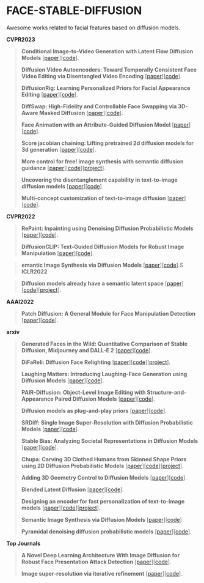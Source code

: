 # FACE-STABLE-DIFFUSION
Awesome works related to facial features based on diffusion models. 

**CVPR2023**

> **Conditional Image-to-Video Generation with Latent Flow Diffusion Models** [[paper](https://arxiv.org/abs/2303.13744)][[code](https://github.com/nihaomiao/CVPR23_LFDM)].
> 
> **Diffusion Video Autoencoders: Toward Temporally Consistent Face Video Editing via Disentangled Video Encoding** [[paper](https://openaccess.thecvf.com/content/CVPR2023/papers/Kim_Diffusion_Video_Autoencoders_Toward_Temporally_Consistent_Face_Video_Editing_via_CVPR_2023_paper.pdf)][[code](https://github.com/nihaomiao/CVPR23_LFDM)].
>
> **DiffusionRig: Learning Personalized Priors for Facial Appearance Editing** [[paper](https://arxiv.org/pdf/2304.06711.pdf)][[code](https://github.com/adobe-research/diffusion-rig)].
> 
> **DiffSwap: High-Fidelity and Controllable Face Swapping via 3D-Aware Masked Diffusion** [[paper](https://openaccess.thecvf.com/content/CVPR2023/papers/Zhao_DiffSwap_High-Fidelity_and_Controllable_Face_Swapping_via_3D-Aware_Masked_Diffusion_CVPR_2023_paper.pdf)][[code](https://github.com/zengbohan0217/FADM)].
>
> **Face Animation with an Attribute-Guided Diffusion Model** [[paper](https://openaccess.thecvf.com/content/CVPR2023W/GCV/papers/Zeng_Face_Animation_With_an_Attribute-Guided_Diffusion_Model_CVPRW_2023_paper.pdf)][[code]()].
>
>  **Score jacobian chaining: Lifting pretrained 2d diffusion models for 3d generation** [[paper](https://openaccess.thecvf.com/content/CVPR2023/papers/Wang_Score_Jacobian_Chaining_Lifting_Pretrained_2D_Diffusion_Models_for_3D_CVPR_2023_paper.pdf)][[code]()].
>
> **More control for free! image synthesis with semantic diffusion guidance** [[paper](https://openaccess.thecvf.com/content/WACV2023/papers/Liu_More_Control_for_Free_Image_Synthesis_With_Semantic_Diffusion_Guidance_WACV_2023_paper.pdf)][[code]()][[project](xh-liu.github.io/sdg/)].
>
> **Uncovering the disentanglement capability in text-to-image diffusion models** [[paper](https://openaccess.thecvf.com/content/CVPR2023/papers/Wu_Uncovering_the_Disentanglement_Capability_in_Text-to-Image_Diffusion_Models_CVPR_2023_paper.pdf)][[code](https://github.com/UCSBNLP-Chang/DiffusionDisentanglement.)].
> 
>  **Multi-concept customization of text-to-image diffusion** [[paper](https://openaccess.thecvf.com/content/CVPR2023/papers/Kumari_Multi-Concept_Customization_of_Text-to-Image_Diffusion_CVPR_2023_paper.pdf)][[code]()].
> 
> 

**CVPR2022**

> **RePaint: Inpainting using Denoising Diffusion Probabilistic Models** [[paper](https://openaccess.thecvf.com/content/CVPR2022/papers/Lugmayr_RePaint_Inpainting_Using_Denoising_Diffusion_Probabilistic_Models_CVPR_2022_paper.pdf)][[code](https://www.git.io/RePaint)].
>
>  **DiffusionCLIP: Text-Guided Diffusion Models for Robust Image Manipulation** [[paper](https://openaccess.thecvf.com/content/CVPR2022/papers/Kim_DiffusionCLIP_Text-Guided_Diffusion_Models_for_Robust_Image_Manipulation_CVPR_2022_paper.pdf)][[code](https://github.com/gwang-kim/DiffusionCLIP)].

>  **emantic Image Synthesis via Diffusion Models** [[paper]()][[code]()].S
**ICLR2022**

>  **Diffusion models already have a semantic latent space** [[paper](https://arxiv.org/pdf/2210.10960.pdf)][[code]()][[project](https://kwonminki.github.io/Asyrp/)].

**AAAI2022**

> **Patch Diffusion: A General Module for Face Manipulation Detection** [[paper](https://ojs.aaai.org/index.php/AAAI/article/view/20233)][[code]()].
>

**arxiv**

> **Generated Faces in the Wild: Quantitative Comparison of Stable Diffusion, Midjourney and DALL-E 2** [[paper]((https://arxiv.org/pdf/2210.00586.pdf)https://arxiv.org/pdf/2210.00586.pdf)][[code]()].
>
> **DiFaReli: Diffusion Face Relighting** [[paper](https://arxiv.org/pdf/2304.09479.pdf)][[code]()][[project](https://diffusion-face-relighting.github.io/)].
>
> **Laughing Matters: Introducing Laughing-Face Generation using Diffusion Models** [[paper](https://arxiv.org/pdf/2305.08854.pdf)][[code]()].
>
> **PAIR-Diffusion: Object-Level Image Editing with Structure-and-Appearance Paired Diffusion Models** [[paper](https://arxiv.org/pdf/2303.17546.pdf)][[code](https://github.com/Picsart-AI-Research/PAIR-Diffusion)].
>
>  **Diffusion models as plug-and-play priors** [[paper](https://arxiv.org/pdf/2206.09012.pdf)][[code](https://github.com/AlexGraikos/diffusion_priors)].
> 
> **SRDiff: Single Image Super-Resolution with Diffusion Probabilistic Models** [[paper](https://arxiv.org/pdf/2104.14951.pdf)][[code]()].
> 
> **Stable Bias: Analyzing Societal Representations in Diffusion Models** [[paper](https://arxiv.org/abs/2303.11408)][[code]()].
>
> **Chupa: Carving 3D Clothed Humans from Skinned Shape Priors using 2D Diffusion Probabilistic Models** [[paper](https://arxiv.org/pdf/2305.11870.pdf)][[code]()][[project](https://snuvclab.github.io/chupa/)].
>
> **Adding 3D Geometry Control to Diffusion Models** [[paper](https://arxiv.org/pdf/2306.08103.pdf)][[code]()].
>
>  **Blended Latent Diffusion** [[paper](https://arxiv.org/pdf/2206.02779.pdf)][[code]()].
>
> **Designing an encoder for fast personalization of text-to-image models** [[paper](https://arxiv.org/pdf/2302.12228.pdf)][[code]()][[project](https://tuning-encoder.github.io/)].
>
> **Semantic Image Synthesis via Diffusion Models** [[paper](https://arxiv.org/pdf/2207.00050.pdf)][[code](https://github.com/WeilunWang/semantic-diffusion-model.)]
>
> **Pyramidal denoising diffusion probabilistic models** [[paper](https://arxiv.org/pdf/2208.01864.pdf)][[code]()]. 



**Top Journals**
>  **A Novel Deep Learning Architecture With Image Diffusion for Robust Face Presentation Attack Detection** [[paper](https://ieeexplore.ieee.org/stamp/stamp.jsp?arnumber=10149339)][[code]()].
>
> **Image super-resolution via iterative refinement** [[paper](https://ieeexplore.ieee.org/stamp/stamp.jsp?arnumber=9887996)][[code]()].
